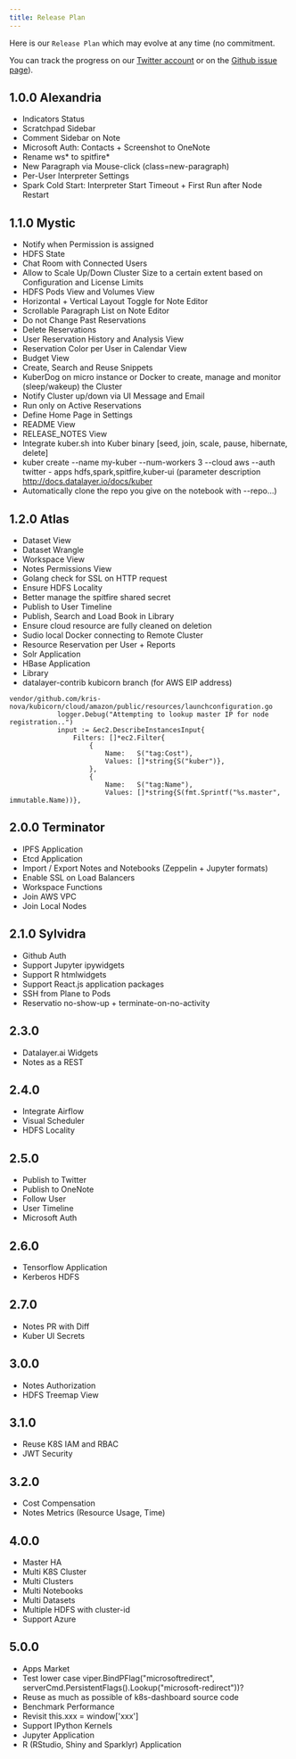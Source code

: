 ```yaml
---
title: Release Plan
---
```


Here is our `Release Plan` which may evolve at any time (no commitment.

You can track the progress on our [Twitter account](https://twitter.com/datalayerio) or on the [Github issue page](https://github.com/datalayer/datalayer/issues)).

## 1.0.0 Alexandria

+ Indicators Status
+ Scratchpad Sidebar
+ Comment Sidebar on Note
+ Microsoft Auth: Contacts + Screenshot to OneNote
+ Rename ws* to spitfire*
+ New Paragraph via Mouse-click (class=new-paragraph)
+ Per-User Interpreter Settings
+ Spark Cold Start: Interpreter Start Timeout + First Run after Node Restart

## 1.1.0 Mystic

+ Notify when Permission is assigned
+ HDFS State
+ Chat Room with Connected Users
+ Allow to Scale Up/Down Cluster Size to a certain extent based on Configuration and License Limits
+ HDFS Pods View and Volumes View
+ Horizontal + Vertical Layout Toggle for Note Editor
+ Scrollable Paragraph List on Note Editor
+ Do not Change Past Reservations
+ Delete Reservations
+ User Reservation History and Analysis View
+ Reservation Color per User in Calendar View
+ Budget View
+ Create, Search and Reuse Snippets
+ KuberDog on micro instance or Docker to create, manage and monitor (sleep/wakeup) the Cluster
+ Notify Cluster up/down via UI Message and Email
+ Run only on Active Reservations
+ Define Home Page in Settings
+ README View
+ RELEASE_NOTES View
+ Integrate kuber.sh into Kuber binary [seed, join, scale, pause, hibernate, delete]
+ kuber create --name my-kuber --num-workers 3 --cloud aws --auth twitter - apps hdfs,spark,spitfire,kuber-ui (parameter description http://docs.datalayer.io/docs/kuber 
+ Automatically clone the repo you give on the notebook with --repo...)

## 1.2.0 Atlas

+ Dataset View
+ Dataset Wrangle
+ Workspace View
+ Notes Permissions View
+ Golang check for SSL on HTTP request
+ Ensure HDFS Locality
+ Better manage the spitfire shared secret
+ Publish to User Timeline
+ Publish, Search and Load Book in Library
+ Ensure cloud resource are fully cleaned on deletion
+ Sudio local Docker connecting to Remote Cluster
+ Resource Reservation per User + Reports
+ Solr Application
+ HBase Application
+ Library
+ datalayer-contrib kubicorn branch (for AWS EIP address)
```
vendor/github.com/kris-nova/kubicorn/cloud/amazon/public/resources/launchconfiguration.go 			
            logger.Debug("Attempting to lookup master IP for node registration..")
 			input := &ec2.DescribeInstancesInput{
 				Filters: []*ec2.Filter{
					{
						Name:   S("tag:Cost"),
						Values: []*string{S("kuber")},
					},
 					{
 						Name:   S("tag:Name"),
 						Values: []*string{S(fmt.Sprintf("%s.master", immutable.Name))},
```

## 2.0.0 Terminator

+ IPFS Application
+ Etcd Application
+ Import / Export Notes and Notebooks (Zeppelin + Jupyter formats)
+ Enable SSL on Load Balancers
+ Workspace Functions
+ Join AWS VPC
+ Join Local Nodes

## 2.1.0 Sylvidra

+ Github Auth
+ Support Jupyter ipywidgets
+ Support R htmlwidgets
+ Support React.js application packages
+ SSH from Plane to Pods
+ Reservatio no-show-up + terminate-on-no-activity

## 2.3.0

+ Datalayer.ai Widgets
+ Notes as a REST

## 2.4.0

+ Integrate Airflow
+ Visual Scheduler
+ HDFS Locality

## 2.5.0

+ Publish to Twitter
+ Publish to OneNote
+ Follow User
+ User Timeline
+ Microsoft Auth

## 2.6.0

+ Tensorflow Application
+ Kerberos HDFS

## 2.7.0

+ Notes PR with Diff
+ Kuber UI Secrets

## 3.0.0

+ Notes Authorization
+ HDFS Treemap View

## 3.1.0

+ Reuse K8S IAM and RBAC
+ JWT Security

## 3.2.0

+ Cost Compensation
+ Notes Metrics (Resource Usage, Time)

## 4.0.0

+ Master HA
+ Multi K8S Cluster
+ Multi Clusters
+ Multi Notebooks
+ Multi Datasets
+ Multiple HDFS with cluster-id
+ Support Azure

## 5.0.0

+ Apps Market
+ Test lower case viper.BindPFlag("microsoftredirect", serverCmd.PersistentFlags().Lookup("microsoft-redirect"))? 
+ Reuse as much as possible of k8s-dashboard source code
+ Benchmark Performance
+ Revisit this.xxx = window['xxx']
+ Support IPython Kernels
+ Jupyter Application
+ R (RStudio, Shiny and Sparklyr) Application
